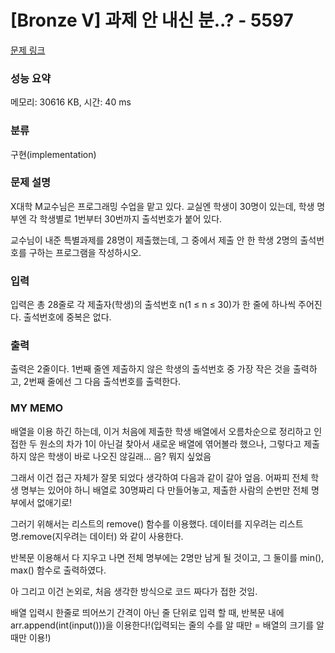 # [Bronze V] 과제 안 내신 분..? - 5597 

[문제 링크](https://www.acmicpc.net/problem/5597) 

### 성능 요약

메모리: 30616 KB, 시간: 40 ms

### 분류

구현(implementation)

### 문제 설명

<p>X대학 M교수님은 프로그래밍 수업을 맡고 있다. 교실엔 학생이 30명이 있는데, 학생 명부엔 각 학생별로 1번부터 30번까지 출석번호가 붙어 있다.</p>

<p>교수님이 내준 특별과제를 28명이 제출했는데, 그 중에서 제출 안 한 학생 2명의 출석번호를 구하는 프로그램을 작성하시오.</p>

### 입력 

 <p>입력은 총 28줄로 각 제출자(학생)의 출석번호 n(1 ≤ n ≤ 30)가 한 줄에 하나씩 주어진다. 출석번호에 중복은 없다.</p>

### 출력 

 <p>출력은 2줄이다. 1번째 줄엔 제출하지 않은 학생의 출석번호 중 가장 작은 것을 출력하고, 2번째 줄에선 그 다음 출석번호를 출력한다.</p>

### MY MEMO

 <p>배열을 이용 하긴 하는데, 이거 처음에 제출한 학생 배열에서 오름차순으로 정리하고 인접한 두 원소의 차가 1이 아닌걸 찾아서 새로운 배열에 엮어볼라 했으나, 그렇다고 제출하지 않은 학생이 바로 나오진 않길래... 음? 뭐지 싶었음</p>
 <p>그래서 이건 접근 자체가 잘못 되었다 생각하여 다음과 같이 갈아 엎음. 어짜피 전체 학생 명부는 있어야 하니 배열로 30명짜리 다 만들어놓고, 제출한 사람의 순번만 전체 명부에서 없애기로!</p>
 <p>그러기 위해서는 리스트의 remove() 함수를 이용했다. 데이터를 지우려는 리스트 명.remove(지우려는 데이터) 와 같이 사용한다.</p>
 <p>반복문 이용해서 다 지우고 나면 전체 명부에는 2명만 남게 될 것이고, 그 둘이를 min(), max() 함수로 출력하였다.</p>
 <p></p>
 <p>아 그리고 이건 논외로, 처음 생각한 방식으로 코드 짜다가 접한 것임.</p>
 <p>배열 입력시 한줄로 띄어쓰기 간격이 아닌 줄 단위로 입력 할 때, 반복문 내에 arr.append(int(input()))을 이용한다!(입력되는 줄의 수를 알 때만 = 배열의 크기를 알 때만 이용!)</p>
